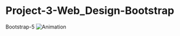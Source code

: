 # Project-3-Web_Design-Bootstrap
 Bootstrap-5
![Animation](https://user-images.githubusercontent.com/94699375/193426699-b97862b7-fa35-4b10-b2c6-7e57dff26eb9.gif)
